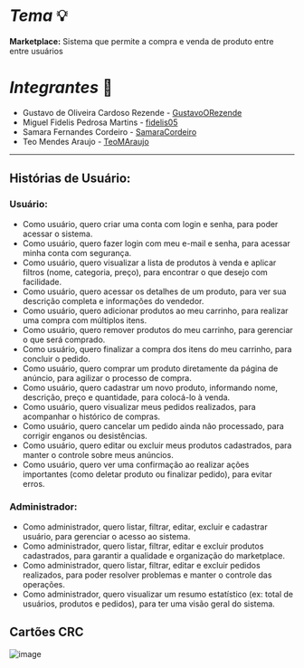 # _Tema_ 💡
**Marketplace:** Sistema que permite a compra e venda de produto entre entre usuários

# _Integrantes_ 👥
- Gustavo de Oliveira Cardoso Rezende - [GustavoORezende](https://github.com/GustavoORezende)
- Miguel Fidelis Pedrosa Martins - [fidelis05](https://github.com/fidelis05)
- Samara Fernandes Cordeiro - [SamaraCordeiro](https://github.com/SamaraCordeiro)
- Teo Mendes Araujo - [TeoMAraujo](https://github.com/TeoMAraujo)

---
## Histórias de Usuário:
### Usuário:
- Como usuário, quero criar uma conta com login e senha, para poder acessar o sistema.
- Como usuário, quero fazer login com meu e-mail e senha, para acessar minha conta com segurança.
- Como usuário, quero visualizar a lista de produtos à venda e aplicar filtros (nome, categoria, preço), para encontrar o que desejo com facilidade.
- Como usuário, quero acessar os detalhes de um produto, para ver sua descrição completa e informações do vendedor.
- Como usuário, quero adicionar produtos ao meu carrinho, para realizar uma compra com múltiplos itens.
- Como usuário, quero remover produtos do meu carrinho, para gerenciar o que será comprado.
- Como usuário, quero finalizar a compra dos itens do meu carrinho, para concluir o pedido.
- Como usuário, quero comprar um produto diretamente da página de anúncio, para agilizar o processo de compra.
- Como usuário, quero cadastrar um novo produto, informando nome, descrição, preço e quantidade, para colocá-lo à venda.
- Como usuário, quero visualizar meus pedidos realizados, para acompanhar o histórico de compras.
- Como usuário, quero cancelar um pedido ainda não processado, para corrigir enganos ou desistências.
- Como usuário, quero editar ou excluir meus produtos cadastrados, para manter o controle sobre meus anúncios.
- Como usuário, quero ver uma confirmação ao realizar ações importantes (como deletar produto ou finalizar pedido), para evitar erros.
### Administrador:
- Como administrador, quero listar, filtrar, editar, excluir e cadastrar usuário, para gerenciar o acesso ao sistema.
- Como administrador, quero listar, filtrar, editar e excluir produtos cadastrados, para garantir a qualidade e organização do marketplace.
- Como administrador, quero listar, filtrar, editar e excluir pedidos realizados, para poder resolver problemas e manter o controle das operações.
- Como administrador, quero visualizar um resumo estatístico (ex: total de usuários, produtos e pedidos), para ter uma visão geral do sistema.

## Cartões CRC
![image](https://github.com/user-attachments/assets/2a512a95-cff4-4781-8a84-7f81776086c7)

